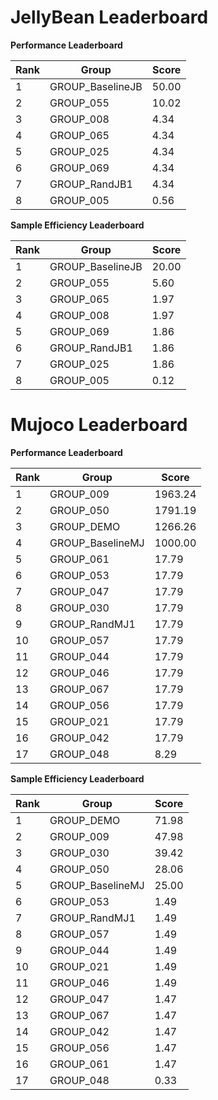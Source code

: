 # JellyBean Leaderboard

**Performance Leaderboard**

|Rank      |Group     |Score     |
|----------|----------|----------|
|1      |GROUP_BaselineJB     |50.00     |
|2      |GROUP_055     |10.02     |
|3      |GROUP_008     |4.34     |
|4      |GROUP_065     |4.34     |
|5      |GROUP_025     |4.34     |
|6      |GROUP_069     |4.34     |
|7      |GROUP_RandJB1     |4.34     |
|8      |GROUP_005     |0.56     |


**Sample Efficiency Leaderboard**

|Rank      |Group     |Score     |
|----------|----------|----------|
|1      |GROUP_BaselineJB     |20.00     |
|2      |GROUP_055     |5.60     |
|3      |GROUP_065     |1.97     |
|4      |GROUP_008     |1.97     |
|5      |GROUP_069     |1.86     |
|6      |GROUP_RandJB1     |1.86     |
|7      |GROUP_025     |1.86     |
|8      |GROUP_005     |0.12     |


# Mujoco Leaderboard

**Performance Leaderboard**

|Rank      |Group     |Score     |
|----------|----------|----------|
|1      |GROUP_009     |1963.24     |
|2      |GROUP_050     |1791.19     |
|3      |GROUP_DEMO     |1266.26     |
|4      |GROUP_BaselineMJ     |1000.00     |
|5      |GROUP_061     |17.79     |
|6      |GROUP_053     |17.79     |
|7      |GROUP_047     |17.79     |
|8      |GROUP_030     |17.79     |
|9      |GROUP_RandMJ1     |17.79     |
|10      |GROUP_057     |17.79     |
|11      |GROUP_044     |17.79     |
|12      |GROUP_046     |17.79     |
|13      |GROUP_067     |17.79     |
|14      |GROUP_056     |17.79     |
|15      |GROUP_021     |17.79     |
|16      |GROUP_042     |17.79     |
|17      |GROUP_048     |8.29     |


**Sample Efficiency Leaderboard**

|Rank      |Group     |Score     |
|----------|----------|----------|
|1      |GROUP_DEMO     |71.98     |
|2      |GROUP_009     |47.98     |
|3      |GROUP_030     |39.42     |
|4      |GROUP_050     |28.06     |
|5      |GROUP_BaselineMJ     |25.00     |
|6      |GROUP_053     |1.49     |
|7      |GROUP_RandMJ1     |1.49     |
|8      |GROUP_057     |1.49     |
|9      |GROUP_044     |1.49     |
|10      |GROUP_021     |1.49     |
|11      |GROUP_046     |1.49     |
|12      |GROUP_047     |1.47     |
|13      |GROUP_067     |1.47     |
|14      |GROUP_042     |1.47     |
|15      |GROUP_056     |1.47     |
|16      |GROUP_061     |1.47     |
|17      |GROUP_048     |0.33     |


